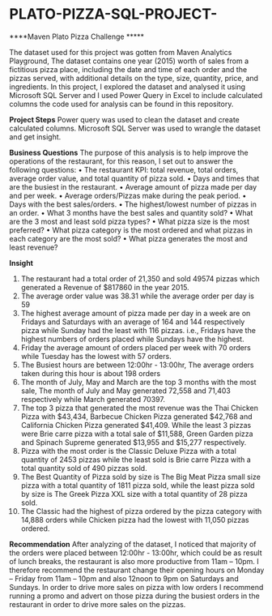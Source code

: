 # PLATO-PIZZA-SQL-PROJECT-

****Maven Plato Pizza Challenge *****

The dataset used for this project was gotten from Maven Analytics Playground, The dataset contains one year (2015) worth of sales from a fictitious pizza place, including the date and time of each order and the pizzas served, with additional details on the type, size, quantity, price, and ingredients.
In this project, I explored the dataset and analysed it using Microsoft SQL  Server and I used Power Query in Excel to include calculated columns  the code used for analysis can be found in this repository.

**Project Steps**
	Power query was used to clean the dataset and create calculated columns.
        Microsoft SQL Server was used to wrangle the dataset and get insight.


**Business Questions**
The purpose of this analysis is to help improve the operations of the restaurant, for this reason, I set out to answer the following questions:
•	The restaurant KPI: total revenue, total orders, average order value, and total quantity of pizza sold.
•	Days and times that are the busiest in the restaurant.
•	Average amount of pizza made per day and per week.
•	Average orders/Pizzas make during the peak period.
•	Days with the best sales/orders.
•	The highest/lowest number of pizzas in an order.
•	What 3 months have the best sales and quantity sold?
•	What are the 3 most and least sold pizza types?
•	What pizza size is the most preferred?
•	What pizza category is the most ordered and what pizzas in each category are the most sold?
•	What pizza generates the most and least revenue?

**Insight**
1.	The restaurant had a total order of 21,350 and sold 49574 pizzas which generated a Revenue of $817860 in the year 2015.
2.	The average order value was 38.31 while the average order per day is 59 
3.	The highest average amount of pizza made per day in a week are on Fridays and Saturdays with an average of 164 and 144 respectively pizza while Sunday had the least with 116 pizzas. i.e., Fridays have the highest numbers of orders placed while Sundays have the highest.
4.	Friday the average amount of orders placed per week with 70 orders while Tuesday has the lowest with 57 orders.
5.	The Busiest hours are between 12:00hr - 13:00hr, The average orders taken during this hour is about 198 orders
6.	The month of July, May and March are the top 3 months with the most sale, The month of July and May generated 72,558 and 71,403 respectively while March generated 70397.
7.	The top 3 pizza that generated the most revenue was the Thai Chicken Pizza with $43,434, Barbecue Chicken Pizza generated $42,768 and California Chicken Pizza generated $41,409. While the least 3 pizzas were Brie carre pizza with a total sale of $11,588, Green Garden pizza and Spinach Supreme generated $13,955 and $15,277 respectively.
8.	Pizza with the most order is the Classic Deluxe Pizza with a total quantity of 2453 pizzas while the least sold is Brie carre Pizza with a total quantity sold of 490 pizzas sold.
9.	The Best Quantity of Pizza sold by size is The Big Meat Pizza small size pizza with a total quantity of 1811 pizza sold, while the least pizza sold by size is The Greek Pizza XXL size with a total quantity of 28 pizza sold.
10.	The Classic had the highest of pizza ordered by the pizza category with 14,888 orders while Chicken pizza had the lowest with 11,050 pizzas ordered.
 
 
 **Recommendation**
After analyzing of the dataset, I noticed that majority of the orders were placed between 12:00hr - 13:00hr, which could be as result of lunch breaks, the restaurant is also more productive from 11am – 10pm. I therefore recommend the restaurant change their opening hours on Monday – Friday from 11am – 10pm and also 12noon to 9pm on Saturdays and Sundays.
In order to drive more sales on pizza with low orders I recommend running a promo and advert on those pizza during the busiest orders in the restaurant in order to drive more sales on the pizzas. 

